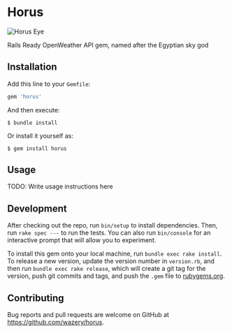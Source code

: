 # Horus

![Horus Eye](https://d30y9cdsu7xlg0.cloudfront.net/png/27083-200.png)

Rails Ready OpenWeather API gem, named after the Egyptian sky god

## Installation

Add this line to your `Gemfile`:

```ruby
gem 'horus'
```

And then execute:

    $ bundle install

Or install it yourself as:

    $ gem install horus

## Usage

TODO: Write usage instructions here

## Development

After checking out the repo, run `bin/setup` to install dependencies. Then, run `rake spec ---` to run the tests. You can also run `bin/console` for an interactive prompt that will allow you to experiment.

To install this gem onto your local machine, run `bundle exec rake install`. To release a new version, update the version number in `version.rb`, and then run `bundle exec rake release`, which will create a git tag for the version, push git commits and tags, and push the `.gem` file to [rubygems.org](https://rubygems.org).

## Contributing

Bug reports and pull requests are welcome on GitHub at https://github.com/wazery/horus.
